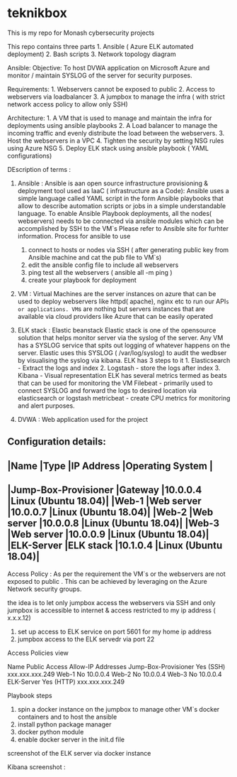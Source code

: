 # teknikbox
This is my repo for Monash cybersecurity projects

This repo contains three parts 
    1. Ansible ( Azure ELK automated deployment)
    2. Bash scripts 
    3. Network topology diagram



Ansible: 
Objective: To host DVWA application on Microsoft Azure and monitor / maintain SYSLOG of the server for security purposes. 

Requirements: 
    1. Webservers cannot be exposed to public 
    2. Access to webservers via loadbalancer
    3. A jumpbox to manage the infra ( with strict network access policy to allow only SSH)


Architecture: 
    1. A VM that is used to manage and maintain the infra for deployments using ansible playbooks
    2. A Load balancer to manage the incoming traffic and evenly distribute the load between the webservers.
    3. Host the webservers in a VPC
    4. Tighten the security by setting NSG rules using Azure NSG
    5. Deploy ELK stack using ansible playbook ( YAML configurations)


DEscription of terms : 
1. Ansible : Ansible is aan open source infrastructure provisioning & deployment tool used as IaaC ( infrastructure as a Code): Ansible uses a simple language called YAML script in the form Ansible playbooks that allow to describe automation scripts or jobs in a simple understandable language. 
To enable Ansible Playbook deployments, all the nodes( webservers) needs to be connected via ansible modules which can be accomplished by SSH to the VM`s 
Please refer to Ansible site for furhter information.
Process for ansible to use 
    1. connect to hosts or nodes via SSH ( after generating public key from Ansible machine and cat the pub file to VM`s)
    2. edit the ansible config file to include all webservers 
    3. ping test all the webservers ( ansible all -m ping )
    4. create your playbook for deployment 

2. VM : Virtual Machines are the server instances on azure that can be used to deploy webservers like httpd( apache), nginx etc to run our API`s or applications. VM`s are nothing but servers instances that are available via cloud providers like Azure that can be easily operated 

3. ELK stack : Elastic beanstack 
    Elastic stack is one of the opensource solution that helps monitor server via the syslog of the server. 
    Any VM has a SYSLOG service that spits out logging of whatever happens on the server. Elastic uses this SYSLOG ( /var/log/syslog) to audit the wedbser by visualising the syslog via kibana. 
    ELK has 3 steps to it 
        1. Elasticsearch  - Extract the logs and index
        2. Logstash       - store the logs after index
        3. Kibana         - Visual representation
    ELK has several metrics termed as beats that can be used for monitoring the VM
        Filebeat - primarily used to connect SYSLOG and forward the logs to desired location via elasticsearch or logstash
        metricbeat - create CPU metrics for monitoring and alert purposes. 

4. DVWA : Web application used for the project

Configuration details: 
----------------------------------------------------------------------
|Name	                |Type	    |IP Address	|Operating System    |
----------------------------------------------------------------------
|Jump-Box-Provisioner	|Gateway	|10.0.0.4	|Linux (Ubuntu 18.04)|
|Web-1	                |Web server	|10.0.0.7	|Linux (Ubuntu 18.04)|
|Web-2	                |Web server	|10.0.0.8	|Linux (Ubuntu 18.04)|
|Web-3	                |Web server	|10.0.0.9	|Linux (Ubuntu 18.04)|
|ELK-Server	            |ELK stack	|10.1.0.4	|Linux (Ubuntu 18.04)|
-----------------------------------------------------------------------
Access Policy : 
As per the requirement the VM`s or the webservers are not exposed to public . This can be achieved by leveraging on the Azure Network security groups. 

the idea is to let only jumpbox access the webservers via SSH and only jumpbox is accessible to internet & access restricted to my ip address ( x.x.x.12)
1. set up access to ELK service on port 5601 for my home ip address
2. jumpbox access to the ELK servedr via port 22 

Access Policies view 

Name	                Public Access	Allow-IP Addresses
Jump-Box-Provisioner	    Yes (SSH)	xxx.xxx.xxx.249
Web-1	                    No	        10.0.0.4
Web-2	                    No	        10.0.0.4
Web-3	                    No	        10.0.0.4
ELK-Server	                Yes (HTTP)	xxx.xxx.xxx.249


Playbook steps
1. spin a docker instance on the jumpbox to manage other VM`s docker containers and to host the ansible 
2. install python package manager
3. docker python module
4. enable docker server in the init.d file 

screenshot of the ELK server via docker instance 


Kibana screenshot : 




